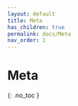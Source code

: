 ```yaml
---
layout: default
title: Meta
has_children: true
permalink: docs/Meta
nav_order: 1
---
```


# Meta
{: .no_toc }
